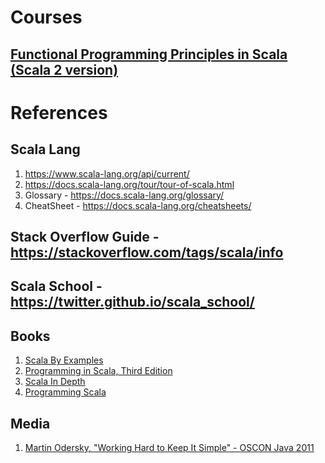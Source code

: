 # Courses
## [Functional Programming Principles in Scala (Scala 2 version)](https://www.coursera.org/learn/scala2-functional-programming)


# References
## Scala Lang
1. https://www.scala-lang.org/api/current/
2. https://docs.scala-lang.org/tour/tour-of-scala.html
3. Glossary - https://docs.scala-lang.org/glossary/
4. CheatSheet - https://docs.scala-lang.org/cheatsheets/

## Stack Overflow Guide - https://stackoverflow.com/tags/scala/info

## Scala School - https://twitter.github.io/scala_school/

## Books
1. [Scala By Examples](https://www.scala-lang.org/old/sites/default/files/linuxsoft_archives/docu/files/ScalaByExample.pdf)
2. [Programming in Scala, Third Edition
   ](https://www.artima.com/shop/programming_in_scala_3ed)
3. [Scala In Depth](https://www.manning.com/books/scala-in-depth)
4. [Programming Scala](https://www.oreilly.com/library/view/programming-scala/9780596801908/) 

## Media
1. [Martin Odersky, "Working Hard to Keep It Simple" - OSCON Java 2011](https://www.youtube.com/watch?v=3jg1AheF4n0)







